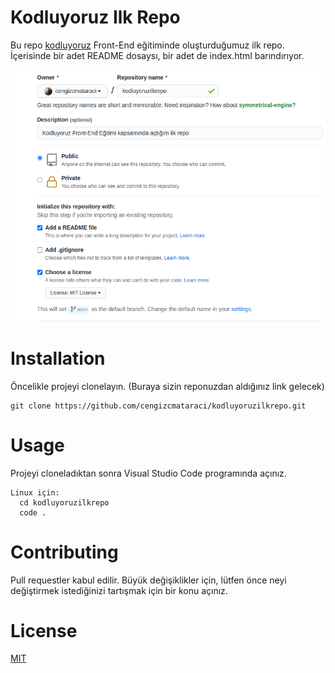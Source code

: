 # Kodluyoruz Ilk Repo
Bu repo [kodluyoruz](https://kodluyoruz.org) Front-End eğitiminde oluşturduğumuz ilk repo. İçerisinde bir adet README dosaysı, bir adet de index.html barındırıyor.

![ödev görseli](https://github.com/Kodluyoruz/taskforce/blob/main/git/odev1/figures/github.png)

# Installation
Öncelikle projeyi clonelayın. (Buraya sizin reponuzdan aldığınız link gelecek)
    
    git clone https://github.com/cengizcmataraci/kodluyoruzilkrepo.git

# Usage
Projeyi cloneladıktan sonra Visual Studio Code programında açınız. 

    Linux için: 
      cd kodluyoruzilkrepo
      code .

# Contributing
Pull requestler kabul edilir. Büyük değişiklikler için, lütfen önce neyi değiştirmek istediğinizi tartışmak için bir konu açınız. 


# License
[MIT](https://choosealicense.com/licenses/mit/)
